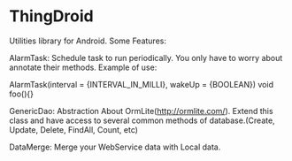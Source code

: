 # ThingDroid

Utilities library for Android. Some Features:

AlarmTask: Schedule task to run periodically. You only have to worry about annotate their methods.
Example of use:

AlarmTask(interval = {INTERVAL_IN_MILLI}, wakeUp = {BOOLEAN})
void foo(){}

GenericDao: Abstraction About OrmLite(http://ormlite.com/). 
Extend this class and have access to several common methods of database.(Create, Update, Delete, FindAll, Count, etc)

DataMerge: Merge your WebService data with Local data.

